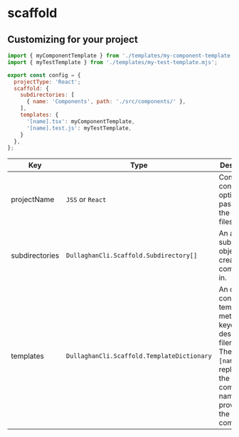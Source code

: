 # scaffold

## Customizing for your project

```js
import { myComponentTemplate } from './templates/my-component-template.mjs';
import { myTestTemplate } from './templates/my-test-template.mjs';

export const config = {
  projectType: 'React';
  scaffold: {
    subdirectories: [
      { name: 'Components', path: './src/components/' },
    ],
    templates: {
      '[name].tsx': myComponentTemplate,
      '[name].test.js': myTestTemplate,
    }
  },
};
```

| Key            | Type                                       | Description                                                                                                                                             |
| -------------- | ------------------------------------------ | ------------------------------------------------------------------------------------------------------------------------------------------------------- |
| projectName    | `JSS` or `React`                           | Controls the config options passed to the template files.                                                                                               |
| subdirectories | `DullaghanCli.Scaffold.Subdirectory[]`     | An array of subdirectory objects to create components in.                                                                                               |
| templates      | `DullaghanCli.Scaffold.TemplateDictionary` | An object containing template methods keyed by desired filename. The token `[name]` is replaced by the component name provided to the scaffold command. |
